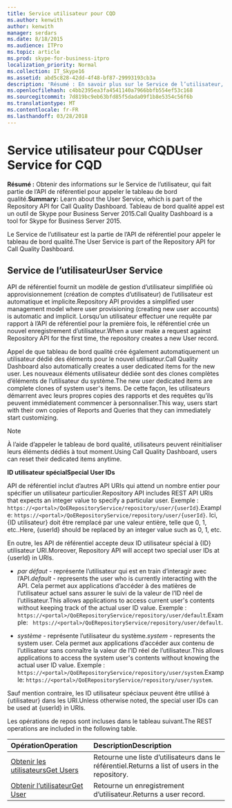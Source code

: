 ```yaml
---
title: Service utilisateur pour CQD
ms.author: kenwith
author: kenwith
manager: serdars
ms.date: 8/18/2015
ms.audience: ITPro
ms.topic: article
ms.prod: skype-for-business-itpro
localization_priority: Normal
ms.collection: IT_Skype16
ms.assetid: abd5c828-42dd-4f48-bf87-29993193cb3a
description: 'Résumé : En savoir plus sur le Service de l’utilisateur, qui fait partie de l’API de référentiel pour appeler le tableau de bord qualité. Tableau de bord qualité appel est un outil de Skype pour Business Server 2015.'
ms.openlocfilehash: c4bb2395ea3fa4541140a7966bbfb554ef53c168
ms.sourcegitcommit: 7d819bc9eb63bfd85f5dada09f1b8e5354c56f6b
ms.translationtype: MT
ms.contentlocale: fr-FR
ms.lasthandoff: 03/28/2018
---
```

# <a name="user-service-for-cqd"></a><span data-ttu-id="3eae7-104">Service utilisateur pour CQD</span><span class="sxs-lookup"><span data-stu-id="3eae7-104">User Service for CQD</span></span>
 
<span data-ttu-id="3eae7-105">**Résumé :** Obtenir des informations sur le Service de l’utilisateur, qui fait partie de l’API de référentiel pour appeler le tableau de bord qualité.</span><span class="sxs-lookup"><span data-stu-id="3eae7-105">**Summary:** Learn about the User Service, which is part of the Repository API for Call Quality Dashboard.</span></span> <span data-ttu-id="3eae7-106">Tableau de bord qualité appel est un outil de Skype pour Business Server 2015.</span><span class="sxs-lookup"><span data-stu-id="3eae7-106">Call Quality Dashboard is a tool for Skype for Business Server 2015.</span></span>
  
<span data-ttu-id="3eae7-107">Le Service de l’utilisateur est la partie de l’API de référentiel pour appeler le tableau de bord qualité.</span><span class="sxs-lookup"><span data-stu-id="3eae7-107">The User Service is part of the Repository API for Call Quality Dashboard.</span></span>
  
## <a name="user-service"></a><span data-ttu-id="3eae7-108">Service de l’utilisateur</span><span class="sxs-lookup"><span data-stu-id="3eae7-108">User Service</span></span>

<span data-ttu-id="3eae7-109">API de référentiel fournit un modèle de gestion d’utilisateur simplifiée où approvisionnement (création de comptes d’utilisateur) de l’utilisateur est automatique et implicite.</span><span class="sxs-lookup"><span data-stu-id="3eae7-109">Repository API provides a simplified user management model where user provisioning (creating new user accounts) is automatic and implicit.</span></span> <span data-ttu-id="3eae7-110">Lorsqu’un utilisateur effectuer une requête par rapport à l’API de référentiel pour la première fois, le référentiel crée un nouvel enregistrement d’utilisateur.</span><span class="sxs-lookup"><span data-stu-id="3eae7-110">When a user make a request against Repository API for the first time, the repository creates a new User record.</span></span> 
  
<span data-ttu-id="3eae7-111">Appel de que tableau de bord qualité crée également automatiquement un utilisateur dédié des éléments pour le nouvel utilisateur.</span><span class="sxs-lookup"><span data-stu-id="3eae7-111">Call Quality Dashboard also automatically creates a user dedicated items for the new user.</span></span> <span data-ttu-id="3eae7-112">Les nouveaux éléments utilisateur dédiée sont des clones complètes d’éléments de l’utilisateur du système.</span><span class="sxs-lookup"><span data-stu-id="3eae7-112">The new user dedicated items are complete clones of system user's items.</span></span> <span data-ttu-id="3eae7-113">De cette façon, les utilisateurs démarrent avec leurs propres copies des rapports et des requêtes qu’ils peuvent immédiatement commencer à personnaliser.</span><span class="sxs-lookup"><span data-stu-id="3eae7-113">This way, users start with their own copies of Reports and Queries that they can immediately start customizing.</span></span> 
  
> [!NOTE]
> <span data-ttu-id="3eae7-114">À l’aide d’appeler le tableau de bord qualité, utilisateurs peuvent réinitialiser leurs éléments dédiés à tout moment.</span><span class="sxs-lookup"><span data-stu-id="3eae7-114">Using Call Quality Dashboard, users can reset their dedicated items anytime.</span></span> 
  
 <span data-ttu-id="3eae7-115">**ID utilisateur spécial**</span><span class="sxs-lookup"><span data-stu-id="3eae7-115">**Special User IDs**</span></span>
  
<span data-ttu-id="3eae7-116">API de référentiel inclut d’autres API URIs qui attend un nombre entier pour spécifier un utilisateur particulier.</span><span class="sxs-lookup"><span data-stu-id="3eae7-116">Repository API includes REST API URIs that expects an integer value to specify a particular user.</span></span> <span data-ttu-id="3eae7-117">Exemple : `https://<portal>/QoERepositoryService/repository/user/{userId}`.</span><span class="sxs-lookup"><span data-stu-id="3eae7-117">Example:  `https://<portal>/QoERepositoryService/repository/user/{userId}`.</span></span> <span data-ttu-id="3eae7-118">Ici, {ID utilisateur} doit être remplacé par une valeur entière, telle que 0, 1, etc..</span><span class="sxs-lookup"><span data-stu-id="3eae7-118">Here, {userId} should be replaced by an integer value such as 0, 1, etc.</span></span>
  
<span data-ttu-id="3eae7-119">En outre, les API de référentiel accepte deux ID utilisateur spécial à {ID} utilisateur URI.</span><span class="sxs-lookup"><span data-stu-id="3eae7-119">Moreover, Repository API will accept two special user IDs at {userId} in URIs.</span></span>
  
-  <span data-ttu-id="3eae7-120">*par défaut* - représente l’utilisateur qui est en train d’interagir avec l’API.</span><span class="sxs-lookup"><span data-stu-id="3eae7-120">*default*  - represents the user who is currently interacting with the API.</span></span> <span data-ttu-id="3eae7-121">Cela permet aux applications d’accéder à des matières de l’utilisateur actuel sans assurer le suivi de la valeur de l’ID réel de l’utilisateur.</span><span class="sxs-lookup"><span data-stu-id="3eae7-121">This allows applications to access current user's contents without keeping track of the actual user ID value.</span></span> <span data-ttu-id="3eae7-122">Exemple : ` https://<portal>/QoERepositoryService/repository/user/default`.</span><span class="sxs-lookup"><span data-stu-id="3eae7-122">Example: ` https://<portal>/QoERepositoryService/repository/user/default`.</span></span>
    
-  <span data-ttu-id="3eae7-123">*système* - représente l’utilisateur du système.</span><span class="sxs-lookup"><span data-stu-id="3eae7-123">*system*  - represents the system user.</span></span> <span data-ttu-id="3eae7-124">Cela permet aux applications d’accéder aux contenu de l’utilisateur sans connaître la valeur de l’ID réel de l’utilisateur.</span><span class="sxs-lookup"><span data-stu-id="3eae7-124">This allows applications to access the system user's contents without knowing the actual user ID value.</span></span> <span data-ttu-id="3eae7-125">Exemple : `https://<portal>/QoERepositoryService/repository/user/system`.</span><span class="sxs-lookup"><span data-stu-id="3eae7-125">Example: `https://<portal>/QoERepositoryService/repository/user/system`.</span></span>
    
<span data-ttu-id="3eae7-126">Sauf mention contraire, les ID utilisateur spéciaux peuvent être utilisé à {utilisateur} dans les URI.</span><span class="sxs-lookup"><span data-stu-id="3eae7-126">Unless otherwise noted, the special user IDs can be used at {userId} in URIs.</span></span> 
  
<span data-ttu-id="3eae7-127">Les opérations de repos sont incluses dans le tableau suivant.</span><span class="sxs-lookup"><span data-stu-id="3eae7-127">The REST operations are included in the following table.</span></span>
  
|<span data-ttu-id="3eae7-128">**Opération**</span><span class="sxs-lookup"><span data-stu-id="3eae7-128">**Operation**</span></span>|<span data-ttu-id="3eae7-129">**Description**</span><span class="sxs-lookup"><span data-stu-id="3eae7-129">**Description**</span></span>|
|:-----|:-----|
|[<span data-ttu-id="3eae7-130">Obtenir les utilisateurs</span><span class="sxs-lookup"><span data-stu-id="3eae7-130">Get Users</span></span>](get-users.md) <br/> |<span data-ttu-id="3eae7-131">Retourne une liste d’utilisateurs dans le référentiel.</span><span class="sxs-lookup"><span data-stu-id="3eae7-131">Returns a list of users in the repository.</span></span>  <br/> |
|[<span data-ttu-id="3eae7-132">Obtenir l’utilisateur</span><span class="sxs-lookup"><span data-stu-id="3eae7-132">Get User</span></span>](get-user.md) <br/> |<span data-ttu-id="3eae7-133">Retourne un enregistrement d’utilisateur.</span><span class="sxs-lookup"><span data-stu-id="3eae7-133">Returns a user record.</span></span>  <br/> |
   

